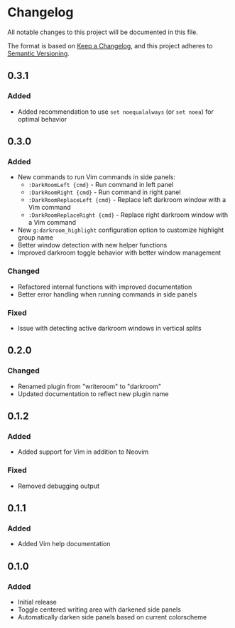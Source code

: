 # Changelog

All notable changes to this project will be documented in this file.

The format is based on [Keep a Changelog](https://keepachangelog.com/en/1.0.0/),
and this project adheres to [Semantic Versioning](https://semver.org/spec/v2.0.0.html).

## 0.3.1

### Added
- Added recommendation to use `set noequalalways` (or `set noea`) for optimal behavior

## 0.3.0

### Added
- New commands to run Vim commands in side panels:
  - `:DarkRoomLeft {cmd}` - Run command in left panel
  - `:DarkRoomRight {cmd}` - Run command in right panel
  - `:DarkRoomReplaceLeft {cmd}` - Replace left darkroom window with a Vim command
  - `:DarkRoomReplaceRight {cmd}` - Replace right darkroom window with a Vim command
- New `g:darkroom_highlight` configuration option to customize highlight group name
- Better window detection with new helper functions
- Improved darkroom toggle behavior with better window management

### Changed
- Refactored internal functions with improved documentation
- Better error handling when running commands in side panels

### Fixed
- Issue with detecting active darkroom windows in vertical splits

## 0.2.0

### Changed
- Renamed plugin from "writeroom" to "darkroom"
- Updated documentation to reflect new plugin name

## 0.1.2

### Added
- Added support for Vim in addition to Neovim

### Fixed
- Removed debugging output

## 0.1.1

### Added
- Added Vim help documentation

## 0.1.0

### Added
- Initial release
- Toggle centered writing area with darkened side panels
- Automatically darken side panels based on current colorscheme
